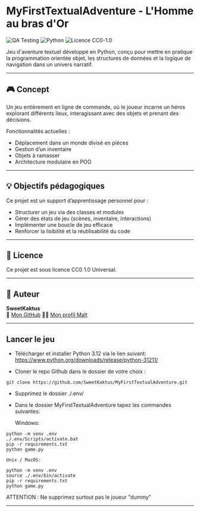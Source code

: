 # MyFirstTextualAdventure - L'Homme au bras d'Or

![QA Testing](https://img.shields.io/badge/status-Tests%20In%20Porgress-orange.svg)
![Python](https://img.shields.io/badge/python-3.12-blue.svg)
![Licence CC0-1.0](https://img.shields.io/badge/licenses-License_CC0_1.0-white.svg)

Jeu d'aventure textuel développé en Python, conçu pour mettre en pratique la programmation orientée objet, les structures de données et la logique de navigation dans un univers narratif.

---

## 🎮 Concept

Un jeu entièrement en ligne de commande, où le joueur incarne un héros explorant différents lieux, interagissant avec des objets et prenant des décisions.

Fonctionnalités actuelles :
- Déplacement dans un monde divisé en pièces
- Gestion d’un inventaire
- Objets à ramasser
- Architecture modulaire en POO

---

## 💡 Objectifs pédagogiques

Ce projet est un support d’apprentissage personnel pour :
- Structurer un jeu via des classes et modules
- Gérer des états de jeu (scènes, inventaire, interactions)
- Implémenter une boucle de jeu efficace
- Renforcer la lisibilité et la réutilisabilité du code

---

## 📜 Licence

Ce projet est sous licence CC0 1.0 Universal.

---

## 🔗 Auteur

**SweetKaktus**  
📎 [Mon GitHub](https://github.com/SweetKaktus)
🧑‍💻 [Mon profil Malt](https://www.malt.fr/profile/nathanpinto1)

---

## Lancer le jeu

- Télécharger et installer Python 3.12 via le lien suivant: https://www.python.org/downloads/release/python-31211/

- Cloner le repo Github dans le dossier de votre choix :
```shell
git clone https://github.com/SweetKaktus/MyFirstTextualAdventure.git
```

- Supprimez le dossier ./.env/

- Dans le dossier MyFirstTextualAdventure tapez les commandes suivantes:

	Windows:
```shell
python -m venv .env
./.env/Scripts/activate.bat
pip -r requirements.txt
python game.py
```

	Unix / MacOS:
```shell
python -m venv .env
source ./.env/bin/activate
pip -r requirements.txt
python game.py
```
ATTENTION :
Ne supprimez surtout pas le joueur "dummy"

---
